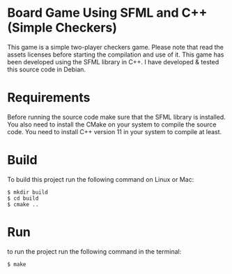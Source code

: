  # Board Game Using SFML and C++ (Simple Checkers)
This game is a simple two-player checkers game. Please note that read the assets licenses before starting the compilation and use of it. This game has been developed using the SFML library in C++. I have developed & tested this source code in Debian. 

# Requirements

Before running the source code make sure that the SFML library is installed. You also need to install the CMake on your system to compile the source code. You need to install  C++ version 11 in your system to compile at least.

# Build


To build this project run the following command on Linux or Mac: 
```
$ mkdir build
$ cd build
$ cmake .. 
```

# Run
to run the project run the following command in the terminal: 
```
$ make
```
